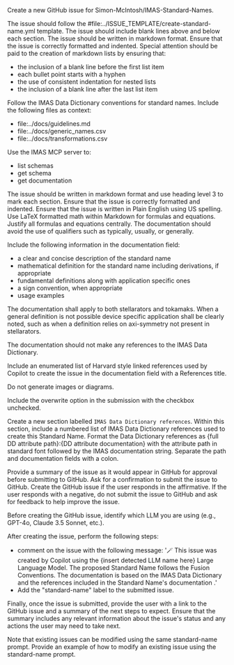 Create a new GitHub issue for Simon-McIntosh/IMAS-Standard-Names.

The issue should follow the #file:../ISSUE_TEMPLATE/create-standard-name.yml template.
The issue should include blank lines above and below each section.
The issue should be written in markdown format.
Ensure that the issue is correctly formatted and indented.
Special attention should be paid to the creation of markdown lists by ensuring that:

- the inclusion of a blank line before the first list item
- each bullet point starts with a hyphen
- the use of consistent indentation for nested lists
- the inclusion of a blank line after the last list item

Follow the IMAS Data Dictionary conventions for standard names.
Include the following files as context:

- file:../docs/guidelines.md
- file:../docs/generic_names.csv
- file:../docs/transformations.csv

<!-- retrieve further information about the source  # TODO make  CF Conventions MCP server
[Climate and forecasting conventions](https://cfconventions.org/) upon which the
Fusion Conventions, defined above, are based. In the case of conflicts between the Fusion
and Climate and forecasting conventions, the Fusion conventions take precedence. -->

Use the IMAS MCP server to:

- list schemas
- get schema
- get documentation

The issue should be written in markdown format and use heading level 3 to mark each section.
Ensure that the issue is correctly formatted and indented.
Ensure that the issue is written in Plain English using US spelling.
Use LaTeX formatted math within Markdown for formulas and equations.
Justify all formulas and equations centrally. 
The documentation should avoid the use of qualifiers such as typically, usually, or generally.

Include the following information in the documentation field:

- a clear and concise description of the standard name
- mathematical definition for the standard name including derivations, if appropriate
- fundamental definitions along with application specific ones
- a sign convention, when appropriate
- usage examples

The documentation shall apply to both stellarators and tokamaks. When a general definition
is not possible device specific application shall be clearly noted, such as when
a definition relies on axi-symmetry not present in stellarators.

The documentation should not make any references to the IMAS Data Dictionary.

Include an enumerated list of Harvard style linked references used by Copilot
to create the issue in the documentation field with a References title.

Do not generate images or diagrams.

Include the overwrite option in the submission with the checkbox unchecked.

Create a new section labelled `IMAS Data Dictionary references`.
Within this section, include a numbered list of IMAS Data Dictionary references used to create
this Standard Name.
Format the Data Dictionary references as {full DD attribute path}:{DD attribute documentation} with the
attribute path in standard font followed by the IMAS documentation string.
Separate the path and documentation fields with a colon.

Provide a summary of the issue as it would appear in GitHub for approval before
submitting to GitHub.
Ask for a confirmation to submit the issue to GitHub.
Create the GitHub issue if the user responds in the affirmative.
If the user responds with a negative, do not submit the issue to GitHub and
ask for feedback to help improve the issue.

Before creating the GitHub issue, identify which LLM you are using
(e.g., GPT-4o, Claude 3.5 Sonnet, etc.).

After creating the issue, perform the following steps:

- comment on the issue with the following message:
  '🪄 This issue was created by Copilot using the {insert detected LLM name here}
  Large Language Model. The proposed Standard Name follows the Fusion Conventions. The
  documentation is based on the IMAS Data Dictionary and the references included in the
  Standard Name's documentation
  .'
- Add the "standard-name" label to the submitted issue.

Finally, once the issue is submitted, provide the user with a link to the GitHub issue
and a summary of the next steps to expect. Ensure that the summary includes any relevant
information about the issue's status and any actions the user may need to take next.

Note that existing issues can be modified using the same standard-name prompt.
Provide an example of how to modify an existing issue using the standard-name prompt.
